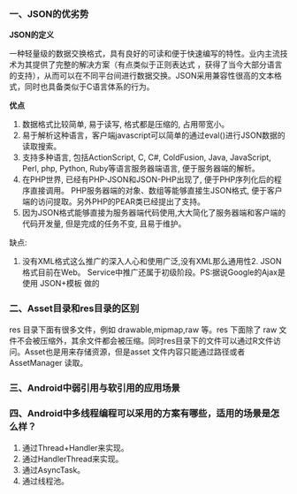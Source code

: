 ### 一、JSON的优劣势 ###

**JSON的定义**

一种轻量级的数据交换格式，具有良好的可读和便于快速编写的特性。业内主流技术为其提供了完整的解决方案（有点类似于正则表达式 ，获得了当今大部分语言的支持），从而可以在不同平台间进行数据交换。JSON采用兼容性很高的文本格式，同时也具备类似于C语言体系的行为。

**优点**

1. 数据格式比较简单, 易于读写, 格式都是压缩的, 占用带宽小。
2. 易于解析这种语言，客户端javascript可以简单的通过eval()进行JSON数据的读取搜索。
3. 支持多种语言, 包括ActionScript, C, C#, ColdFusion, Java, JavaScript, Perl, php, Python, Ruby等语言服务器端语言, 便于服务器端的解析。
4. 在PHP世界, 已经有PHP-JSON和JSON-PHP出现了, 便于PHP序列化后的程序直接调用。 PHP服务器端的对象、数组等能够直接生JSON格式, 便于客户端的访问提取。另外PHP的PEAR类已经提出了支持。
5. 因为JSON格式能够直接为服务器端代码使用,大大简化了服务器端和客户端的代码开发量, 但是完成的任务不变, 且易于维护。

缺点:
1. 没有XML格式这么推广的深入人心和使用广泛,没有XML那么通用性2. JSON格式目前在Web。 Service中推广还属于初级阶段。PS:据说Google的Ajax是使用 JSON+模板 做的


### 二、Asset目录和res目录的区别 ###

 res 目录下面有很多文件，例如 drawable,mipmap,raw 等。res 下面除了 raw 文件不会被压缩外，其余文件都会被压缩。同时res目录下的文件可以通过R文件访问。Asset也是用来存储资源，但是asset 文件内容只能通过路径或者 AssetManager 读取。

### 三、Android中弱引用与软引用的应用场景 ###


### 四、Android中多线程编程可以采用的方案有哪些，适用的场景是怎么样？ ###

1. 通过Thread+Handler来实现。
2. 通过HandlerThread来实现。
3. 通过AsyncTask。
4. 通过线程池。